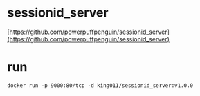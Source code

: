# sessionid_server

[https://github.com/powerpuffpenguin/sessionid_server](https://github.com/powerpuffpenguin/sessionid_server)

# run

```
docker run -p 9000:80/tcp -d king011/sessionid_server:v1.0.0
```